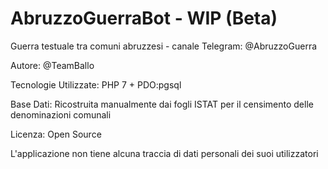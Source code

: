 # AbruzzoGuerraBot - WIP (Beta)
Guerra testuale tra comuni abruzzesi - canale Telegram: @AbruzzoGuerra

Autore: @TeamBallo

Tecnologie Utilizzate: PHP 7 + PDO:pgsql

Base Dati: Ricostruita manualmente dai fogli ISTAT per il censimento delle denominazioni comunali

Licenza: Open Source

L'applicazione non tiene alcuna traccia di dati personali dei suoi utilizzatori
